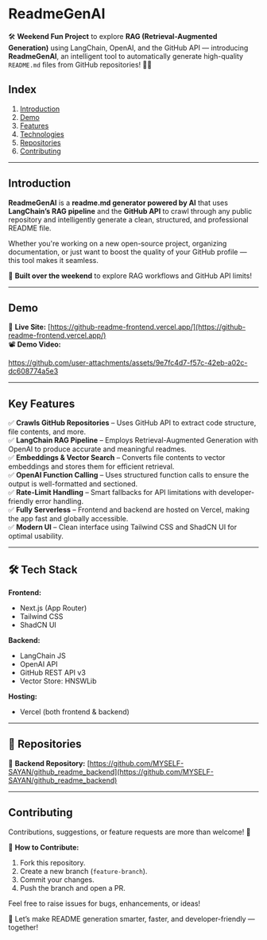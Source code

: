 # **ReadmeGenAI**

🛠️ **Weekend Fun Project** to explore **RAG (Retrieval-Augmented Generation)** using LangChain, OpenAI, and the GitHub API — introducing **ReadmeGenAI**, an intelligent tool to automatically generate high-quality `README.md` files from GitHub repositories! 📄✨  

## **Index**  
1. [Introduction](#introduction)  
2. [Demo](#demo)  
3. [Features](#features)  
4. [Technologies](#technologies)  
5. [Repositories](#repositories)  
6. [Contributing](#contributing)  

---

## <a name="introduction"> **Introduction** </a>  

**ReadmeGenAI** is a **readme.md generator powered by AI** that uses **LangChain’s RAG pipeline** and the **GitHub API** to crawl through any public repository and intelligently generate a clean, structured, and professional README file.  

Whether you're working on a new open-source project, organizing documentation, or just want to boost the quality of your GitHub profile — this tool makes it seamless.  

📌 **Built over the weekend** to explore RAG workflows and GitHub API limits!  

---

## <a name="demo"> **Demo** </a>  

🔗 **Live Site:** [https://github-readme-frontend.vercel.app/](https://github-readme-frontend.vercel.app/)  
📽️ **Demo Video:** 

https://github.com/user-attachments/assets/9e7fc4d7-f57c-42eb-a02c-dc608774a5e3



---

## <a name="features"> **Key Features** </a>  

✅ **Crawls GitHub Repositories** – Uses GitHub API to extract code structure, file contents, and more.  
✅ **LangChain RAG Pipeline** – Employs Retrieval-Augmented Generation with OpenAI to produce accurate and meaningful readmes.  
✅ **Embeddings & Vector Search** – Converts file contents to vector embeddings and stores them for efficient retrieval.  
✅ **OpenAI Function Calling** – Uses structured function calls to ensure the output is well-formatted and sectioned.  
✅ **Rate-Limit Handling** – Smart fallbacks for API limitations with developer-friendly error handling.  
✅ **Fully Serverless** – Frontend and backend are hosted on Vercel, making the app fast and globally accessible.  
✅ **Modern UI** – Clean interface using Tailwind CSS and ShadCN UI for optimal usability.  

---

## <a name="technologies"> **🛠 Tech Stack** </a>  

**Frontend:**  
- Next.js (App Router)  
- Tailwind CSS  
- ShadCN UI  

**Backend:**  
- LangChain JS  
- OpenAI API  
- GitHub REST API v3  
- Vector Store: HNSWLib  

**Hosting:**  
- Vercel (both frontend & backend)  

---

## <a name="repositories"> **📂 Repositories** </a>  

🔹 **Backend Repository:** [https://github.com/MYSELF-SAYAN/github_readme_backend](https://github.com/MYSELF-SAYAN/github_readme_backend)  

---

## <a name="contributing"> **Contributing** </a>  

Contributions, suggestions, or feature requests are more than welcome! 🚀  

📌 **How to Contribute:**  
1. Fork this repository.  
2. Create a new branch (`feature-branch`).  
3. Commit your changes.  
4. Push the branch and open a PR.  

Feel free to raise issues for bugs, enhancements, or ideas!  

🙌 Let’s make README generation smarter, faster, and developer-friendly — together!  
